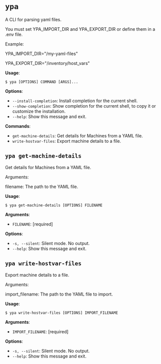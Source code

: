 # `ypa`

A CLI for parsing yaml files.

You must set YPA_IMPORT_DIR and YPA_EXPORT_DIR or define them in a .env file.

Example:

YPA_IMPORT_DIR=&quot;/my-yaml-files&quot;

YPA_EXPORT_DIR=&quot;/inventory/host_vars&quot;

**Usage**:

```console
$ ypa [OPTIONS] COMMAND [ARGS]...
```

**Options**:

* `--install-completion`: Install completion for the current shell.
* `--show-completion`: Show completion for the current shell, to copy it or customize the installation.
* `--help`: Show this message and exit.

**Commands**:

* `get-machine-details`: Get details for Machines from a YAML file.
* `write-hostvar-files`: Export machine details to a file.

## `ypa get-machine-details`

Get details for Machines from a YAML file.

Arguments:

filename: The path to the YAML file.

**Usage**:

```console
$ ypa get-machine-details [OPTIONS] FILENAME
```

**Arguments**:

* `FILENAME`: [required]

**Options**:

* `-s, --silent`: Silent mode. No output.
* `--help`: Show this message and exit.

## `ypa write-hostvar-files`

Export machine details to a file.

Arguments:

import_filename: The path to the YAML file to import.

**Usage**:

```console
$ ypa write-hostvar-files [OPTIONS] IMPORT_FILENAME
```

**Arguments**:

* `IMPORT_FILENAME`: [required]

**Options**:

* `-s, --silent`: Silent mode. No output.
* `--help`: Show this message and exit.
